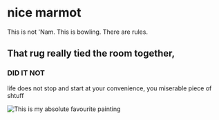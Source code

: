 # nice marmot
This is not 'Nam. This is bowling. There are rules.
## That rug really tied the room together,
### DID IT NOT

life does not stop and start at your convenience, you miserable piece of shtuff

![This is my absolute favourite painting](personal-remote-repo/favoriteDali.jpeg)
